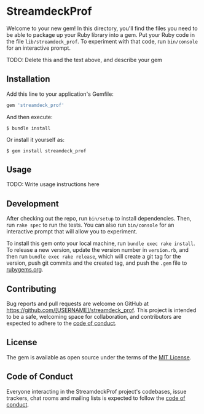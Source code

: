 # StreamdeckProf

Welcome to your new gem! In this directory, you'll find the files you need to be able to package up your Ruby library into a gem. Put your Ruby code in the file `lib/streamdeck_prof`. To experiment with that code, run `bin/console` for an interactive prompt.

TODO: Delete this and the text above, and describe your gem

## Installation

Add this line to your application's Gemfile:

```ruby
gem 'streamdeck_prof'
```

And then execute:

    $ bundle install

Or install it yourself as:

    $ gem install streamdeck_prof

## Usage

TODO: Write usage instructions here

## Development

After checking out the repo, run `bin/setup` to install dependencies. Then, run `rake spec` to run the tests. You can also run `bin/console` for an interactive prompt that will allow you to experiment.

To install this gem onto your local machine, run `bundle exec rake install`. To release a new version, update the version number in `version.rb`, and then run `bundle exec rake release`, which will create a git tag for the version, push git commits and the created tag, and push the `.gem` file to [rubygems.org](https://rubygems.org).

## Contributing

Bug reports and pull requests are welcome on GitHub at https://github.com/[USERNAME]/streamdeck_prof. This project is intended to be a safe, welcoming space for collaboration, and contributors are expected to adhere to the [code of conduct](https://github.com/[USERNAME]/streamdeck_prof/blob/master/CODE_OF_CONDUCT.md).

## License

The gem is available as open source under the terms of the [MIT License](https://opensource.org/licenses/MIT).

## Code of Conduct

Everyone interacting in the StreamdeckProf project's codebases, issue trackers, chat rooms and mailing lists is expected to follow the [code of conduct](https://github.com/[USERNAME]/streamdeck_prof/blob/master/CODE_OF_CONDUCT.md).
